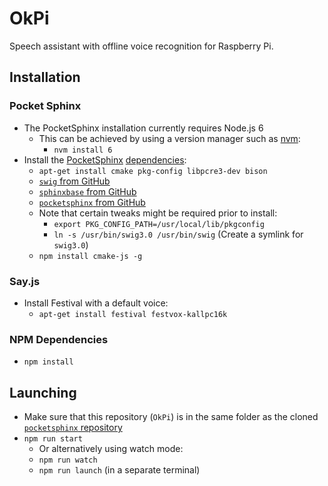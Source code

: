 # OkPi
Speech assistant with offline voice recognition for Raspberry Pi.

## Installation

### Pocket Sphinx

* The PocketSphinx installation currently requires Node.js 6
    * This can be achieved by using a version manager such as [nvm](https://github.com/creationix/nvm):
        * `nvm install 6`
* Install the [PocketSphinx](https://github.com/cmusphinx/node-pocketsphinx) [dependencies](https://github.com/cmusphinx/node-pocketsphinx#installation):
    * `apt-get install cmake pkg-config libpcre3-dev bison`
    * [`swig` from GitHub](https://github.com/swig/swig)
    * [`sphinxbase` from GitHub](https://github.com/cmusphinx/sphinxbase)
    * [`pocketsphinx` from GitHub](https://github.com/cmusphinx/pocketsphinx)
    * Note that certain tweaks might be required prior to install:
        * `export PKG_CONFIG_PATH=/usr/local/lib/pkgconfig`
        * `ln -s /usr/bin/swig3.0 /usr/bin/swig` (Create a symlink for `swig3.0`)
    * `npm install cmake-js -g`

### Say.js

* Install Festival with a default voice:
    * `apt-get install festival festvox-kallpc16k`

### NPM Dependencies

* `npm install`

## Launching
* Make sure that this repository (`OkPi`) is in the same folder as the cloned [`pocketsphinx` repository](https://github.com/cmusphinx/pocketsphinx)
* `npm run start`
    * Or alternatively using watch mode:
    * `npm run watch`
    * `npm run launch` (in a separate terminal)
